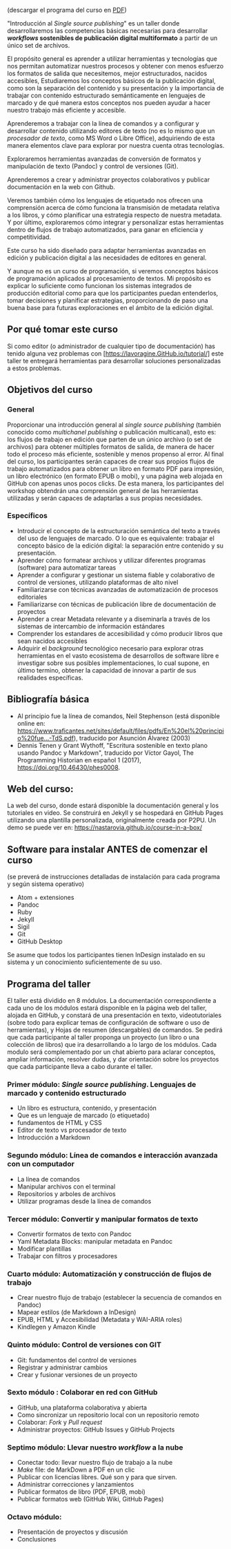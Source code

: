 (descargar el programa del curso en [PDF](https://drive.google.com/file/d/13BvWvpSgpXSc1BysDr9cMMavre0hEmaY/view?usp=sharing))


"Introducción al *Single source publishing*" es un taller donde desarrollaremos las competencias básicas necesarias para desarrollar **_workflows_ sostenibles de publicación digital multiformato** a partir de un único set de archivos.

El propósito  general es aprender a utilizar herramientas y tecnologías que nos permitan  automatizar nuestros procesos y obtener con menos esfuerzo los formatos de salida que necesitemos, mejor estructurados, nacidos accesibles, 
Estudiaremos los conceptos básicos de la publicación digital, como son la separación del contenido y su presentación y la importancia de trabajar con contenido estructurado semánticamente en lenguajes de marcado y de qué manera estos conceptos nos pueden ayudar a hacer nuestro trabajo más eficiente y accesible.

Aprenderemos a trabajar con la línea de comandos y a configurar y desarrollar contenido utilizando editores de texto (no es lo mismo que un _procesador de texto_, como MS Word o Libre Office), adquiriendo de esta manera elementos clave para explorar por nuestra cuenta otras tecnologías.

Exploraremos herramientas avanzadas de conversión de formatos y manipulación de texto (Pandoc) y control de versiones (Git).

Aprenderemos a crear y administrar proyectos colaborativos y publicar documentación en la web con Github.

Veremos también cómo los lenguajes de etiquetado nos ofrecen una comprensión acerca de cómo funciona la transmisión de metadata relativa a los libros, y cómo planificar una estrategia respecto de nuestra metadata.
Y por último, exploraremos cómo integrar y personalizar estas herramientas dentro de flujos de trabajo automatizados, para ganar en eficiencia y competitividad.

Este curso ha sido diseñado para adaptar herramientas avanzadas en edición y publicación digital a las necesidades de editores en general.

Y aunque no es un curso de programación, si veremos conceptos básicos de programación aplicados al procesamiento de textos.
Mi propósito es explicar lo suficiente como funcionan los sistemas integrados de producción editorial como para que los participantes puedan entenderlos, tomar  decisiones y planificar estrategias, proporcionando de paso una buena base para futuras exploraciones en el ámbito de la edición digital.


## Por qué tomar este curso

Si como editor (o administrador de cualquier tipo de documentación) has tenido alguna vez problemas con [https://lavoragine.GitHub.io/tutorial/] este taller te entregará herramientas para desarrollar soluciones personalizadas a estos problemas.

## Objetivos del curso

### General
Proporcionar una introducción general al _single source publishing_ (también conocido como *multichanel publishing* o publicación multicanal), esto es: los flujos de trabajo en edición que parten de un único archivo (o set de archivos) para obtener múltiples formatos de salida, de manera de hacer todo el proceso más eficiente, sostenible y menos propenso al error. Al final del curso, los participantes serán capaces de crear sus propios flujos de trabajo automatizados para obtener un libro en formato PDF para impresión, un libro electrónico (en formato EPUB o mobi), y una página web alojada en GitHub con apenas unos pocos clicks. De esta manera, los participantes del workshop obtendrán una comprensión general de las  herramientas utilizadas y serán capaces de adaptarlas a sus propias necesidades.

### Específicos
- Introducir el concepto de la estructuración semántica del texto a través del uso de lenguajes de marcado. O lo que es equivalente: trabajar el concepto básico de la edición digital: la separación entre contenido y su presentación.
- Aprender cómo formatear archivos y utilizar diferentes programas (software) para automatizar tareas
- Aprender a configurar y gestionar un sistema fiable y colaborativo de control de versiones, utilizando plataformas de alto nivel
- Familiarizarse con técnicas avanzadas de automatización de procesos editoriales
- Familiarizarse con técnicas de publicación libre de documentación de proyectos
- Aprender a crear Metadata relevante y a diseminarla a través de los sistemas de intercambio de información estándares
- Comprender los estandares de accesibilidad y cómo producir libros que sean nacidos accesibles
- Adquirir el _background_ tecnológico necesario para explorar otras herramientas en el vasto ecosistema de desarrollos de software libre e investigar sobre sus posibles implementaciones, lo cual supone, en último termino, obtener la capacidad de innovar a partir de sus realidades específicas.

## Bibliografía básica

- Al principio fue la línea de comandos, Neil Stephenson (está disponible online en: <https://www.traficantes.net/sites/default/files/pdfs/En%20el%20principio%20fue...-TdS.pdf>), traducido por Asunción Álvarez (2003)
- Dennis Tenen y Grant Wythoff, "Escritura sostenible en texto plano usando Pandoc y Markdown", traducido por Víctor Gayol, The Programming Historian en español 1 (2017), https://doi.org/10.46430/phes0008.

## Web del curso:

La web del curso, donde estará disponible la documentación general y los tutoriales en video. Se construirá en Jekyll y se hospedará en GitHub Pages utilizando una plantilla personalizada, originalmente creada por P2PU. Un demo se puede ver en:
<https://nastarovia.github.io/course-in-a-box/>

## Software para instalar ANTES de comenzar el curso

(se preverá de instrucciones detalladas de instalación para cada programa y según sistema operativo)

- Atom + extensiones
- Pandoc
- Ruby
- Jekyll
- Sigil
- Git
- GitHub Desktop

Se asume que todos los participantes tienen InDesign instalado en su sistema y un conocimiento suficientemente de su uso.


## Programa del taller

El taller está dividido en 8 módulos. La documentación correspondiente a cada uno de los módulos estará disponible en la página web del taller, alojada en GitHub, y constará de una presentación en texto, videotutoriales (sobre todo para explicar temas de configuración de software o uso de herramientas), y Hojas de resumen (descargables) de comandos. Se pedirá que cada participante al taller proponga un proyecto (un libro o una colección de libros) que ira desarrollando a lo largo de los módulos. Cada modulo será complementado por un chat abierto para aclarar conceptos, ampliar información, resolver dudas, y dar orientación sobre los proyectos que cada participante lleva a cabo durante el taller.

### Primer módulo:   _Single source publishing_. Lenguajes de marcado y contenido estructurado

- Un libro es estructura, contenido, y presentación
- Que es un lenguaje de marcado (o etiquetado)
- fundamentos de HTML y CSS
- Editor de texto vs procesador de texto
- Introducción a Markdown

### Segundo módulo: Línea de comandos e interacción avanzada con un computador

- La línea de comandos
- Manipular archivos con el terminal
- Repositorios y arboles de archivos
- Utilizar programas desde la línea de comandos

### Tercer módulo: Convertir y manipular formatos de texto

- Convertir formatos de texto con Pandoc
- Yaml  Metadata Blocks: manipular metadata en Pandoc
- Modificar plantillas
- Trabajar con filtros y procesadores

### Cuarto módulo: Automatización y construcción de flujos de trabajo

- Crear nuestro flujo de trabajo (establecer la secuencia de comandos en Pandoc)
- Mapear estilos (de Markdown a InDesign)
- EPUB, HTML y Accesibilidad (Metadata y WAI-ARIA roles)
- Kindlegen y Amazon Kindle

### Quinto módulo: Control de versiones con GIT

- Git: fundamentos del control de versiones
- Registrar y administrar cambios
- Crear y fusionar versiones de un proyecto


### Sexto módulo : Colaborar en red con GitHub

- GitHub, una plataforma colaborativa y abierta
- Como sincronizar un repositorio local con un repositorio remoto
- Colaborar: *Fork* y *Pull request*
- Administrar proyectos: GitHub Issues y GitHub Projects

### Septimo módulo: Llevar nuestro *workflow* a la nube
- Conectar todo: llevar nuestro flujo de trabajo a la nube
- *Make* file: de MarkDown a PDF en un clic
- Publicar con licencias libres. Qué son y para que sirven.
- Administrar correcciones y lanzamientos
- Publicar formatos de libro (PDF, EPUB, mobi)
- Publicar formatos web (GitHub Wiki, GitHub Pages)

### Octavo módulo:
- Presentación de proyectos y discusión
- Conclusiones
